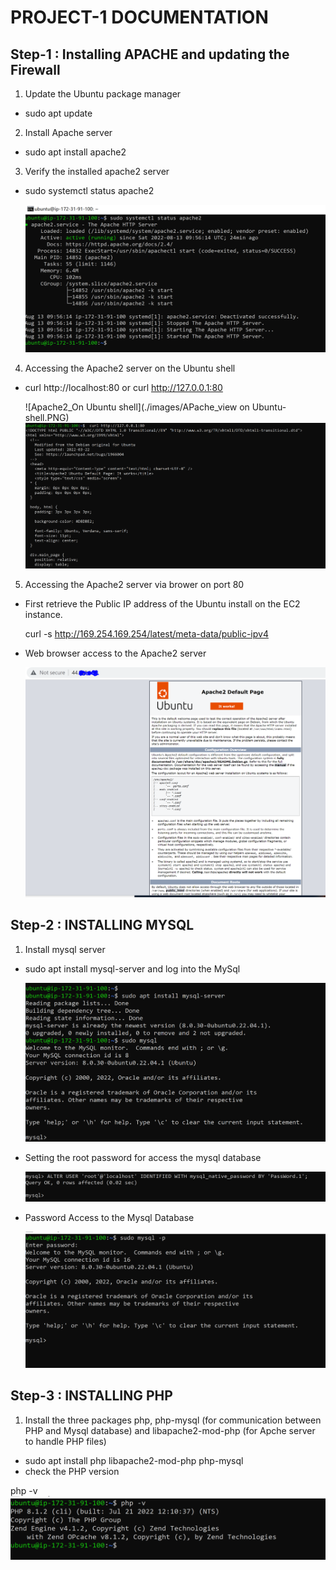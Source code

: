 # PROJECT-1 DOCUMENTATION

##  Step-1 : Installing APACHE and updating the Firewall

1. Update the Ubuntu package manager
- sudo apt update

2. Install Apache server
- sudo apt install apache2

3. Verify the installed apache2 server
- sudo systemctl status apache2

  ![APACHE2_Status](./images/APache2-status.PNG)

4. Accessing the Apache2 server on the Ubuntu shell 
-  curl http://localhost:80 or  curl http://127.0.0.1:80


   ![Apache2_On Ubuntu shell](./images/APache_view on Ubuntu-shell.PNG)
   ![APACHE2_On Ubuntu shell](./images/Apache-view1.PNG)

5. Accessing the Apache2 server via brower on port 80

- First retrieve the Public IP address of the Ubuntu install on the EC2 instance.

  curl -s http://169.254.169.254/latest/meta-data/public-ipv4

 - Web browser access to the Apache2 server

   ![APACHE2_On Web Browser](./images/Apache-view2.PNG)


## Step-2 : INSTALLING MYSQL

1. Install mysql server
 - sudo apt install mysql-server and log into the MySql

   ![Mysql-instalation](./images/mysql-instalation.PNG)
 - Setting the root password for access the mysql database

   ![Mysql-password](./images/mysql-root-password.PNG)

- Password Access to the Mysql Database

  ![Password Access](./images/Password-access.PNG)


## Step-3 : INSTALLING PHP

1. Install the three packages php, php-mysql (for communication between PHP and Mysql database)  and libapache2-mod-php (for Apche server to handle PHP files)

- sudo apt install php libapache2-mod-php php-mysql
- check the PHP version

php -v
![Php-version](./images/php-version.PNG)